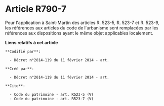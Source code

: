 # Article R790-7

Pour l'application à Saint-Martin des articles R. 523-5, R. 523-7 et R. 523-9, les références aux articles du code de
l'urbanisme sont remplacées par les références aux dispositions ayant le même objet applicables localement.

**Liens relatifs à cet article**

	**Codifié par**:

	  - Décret n°2014-119 du 11 février 2014 - art.

	**Créé par**:

	  - Décret n°2014-119 du 11 février 2014 - art.

	**Cite**:

	  - Code du patrimoine - art. R523-5 (V)
	  - Code du patrimoine - art. R523-7 (V)
